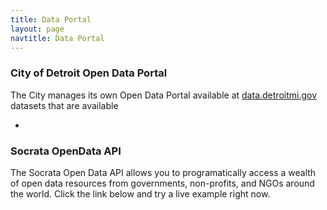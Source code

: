 ```yaml
---
title: Data Portal
layout: page
navtitle: Data Portal
---
```


### City of Detroit Open Data Portal
The City manages its own Open Data Portal available at [data.detroitmi.gov](https://data.detroitmi.gov/) datasets that are available


*


### Socrata OpenData API
The Socrata Open Data API allows you to programatically access a wealth of open data resources from governments, non-profits, and NGOs around the world. Click the link below and try a live example right now.

